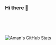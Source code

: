 ### Hi there 👋

<!--
**amannkumar/amannkumar** is a ✨ _special_ ✨ repository because its `README.md` (this file) appears on your GitHub profile.

Here are some ideas to get you started:

- 🔭 I’m currently working on a few flutter projects.
- 🌱 I’m currently learning Node JS
- 👯 I’m looking to collaborate on any flutter project 
- 🤔 I’m looking for help with anything in which you have expertise.
- 💬 Ask me about anything
- 📫 How to reach me: amannkumar3895@gmail.com
- ⚡ Fun fact: The first oranges🍊 weren't orange.
-->
</br>

<br></br>
![Aman's GitHub Stats](https://github-readme-stats.vercel.app/api?username=amannkumar&show_icons=true&hide_border=true&count_private=true&theme=dark)
